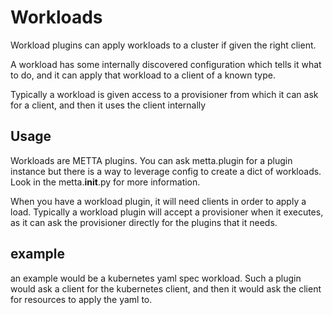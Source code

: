 # Workloads

Workload plugins can apply workloads to a cluster if given the right client.

A workload has some internally discovered configuration which tells it what to
do, and it can apply that workload to a client of a known type.

Typically a workload is given access to a provisioner from which it can ask
for a client, and then it uses the client internally

## Usage

Workloads are METTA plugins.  You can ask metta.plugin for a plugin instance but
there is a way to leverage config to create a dict of workloads. Look in the
metta.__init__.py for more information.

When you have a workload plugin, it will need clients in order to apply a load.
Typically a workload plugin will accept a provisioner when it executes, as it
can ask the provisioner directly for the plugins that it needs.

## example

an example would be a kubernetes yaml spec workload.  Such a plugin would ask
a client for the kubernetes client, and then it would ask the client for
resources to apply the yaml to.

